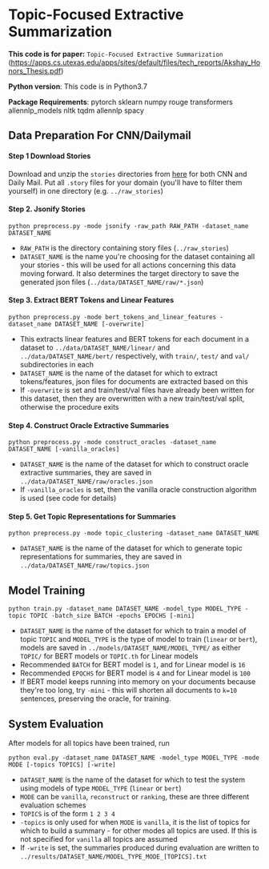 
# Topic-Focused Extractive Summarization

**This code is for paper:** `Topic-Focused Extractive Summarization` (https://apps.cs.utexas.edu/apps/sites/default/files/tech_reports/Akshay_Honors_Thesis.pdf)

**Python version**: This code is in Python3.7

**Package Requirements**: pytorch sklearn numpy rouge transformers allennlp_models nltk tqdm allennlp spacy

## Data Preparation For CNN/Dailymail

#### Step 1 Download Stories
Download and unzip the `stories` directories from [here](http://cs.nyu.edu/~kcho/DMQA/) for both CNN and Daily Mail. Put all  `.story` files for your domain (you'll have to filter them yourself) in one directory (e.g. `../raw_stories`)

####  Step 2. Jsonify Stories

```
python preprocess.py -mode jsonify -raw_path RAW_PATH -dataset_name DATASET_NAME
```

* `RAW_PATH` is the directory containing story files (`../raw_stories`)
* `DATASET_NAME` is the name you're choosing for the dataset containing all your stories - this will be used for all actions concerning this data moving forward. It also determines the target directory to save the generated json files (`../data/DATASET_NAME/raw/*.json`)


####  Step 3. Extract BERT Tokens and Linear Features
```
python preprocess.py -mode bert_tokens_and_linear_features -dataset_name DATASET_NAME [-overwrite]
```

* This extracts linear features and BERT tokens for each document in a dataset to `../data/DATASET_NAME/linear/` and `../data/DATASET_NAME/bert/` respectively, with `train/`, `test/` and `val/` subdirectories in each
* `DATASET_NAME` is the name of the dataset for which to extract tokens/features, json files for documents are extracted based on this
* If `-overwrite` is set and train/test/val files have already been written for this dataset, then they are overwritten with a new train/test/val split, otherwise the procedure exits

####  Step 4. Construct Oracle Extractive Summaries
```
python preprocess.py -mode construct_oracles -dataset_name DATASET_NAME [-vanilla_oracles]
```

* `DATASET_NAME` is the name of the dataset for which to construct oracle extractive summaries, they are saved in `../data/DATASET_NAME/raw/oracles.json`
* If `-vanilla_oracles` is set, then the vanilla oracle construction algorithm is used (see code for details)

####  Step 5. Get Topic Representations for Summaries
```
python preprocess.py -mode topic_clustering -dataset_name DATASET_NAME
```

* `DATASET_NAME` is the name of the dataset for which to generate topic representations for summaries, they are saved in `../data/DATASET_NAME/raw/topics.json`

## Model Training

```
python train.py -dataset_name DATASET_NAME -model_type MODEL_TYPE -topic TOPIC -batch_size BATCH -epochs EPOCHS [-mini]
```

* `DATASET_NAME` is the name of the dataset for which to train a model of topic `TOPIC` and `MODEL_TYPE` is the type of model to train (`linear` or `bert`), models are saved in `../models/DATASET_NAME/MODEL_TYPE/` as either `TOPIC/` for BERT models or `TOPIC.th` for Linear models
* Recommended `BATCH` for BERT model is `1`, and for Linear model is `16`
* Recommended `EPOCHS` for BERT model is `4` and for Linear model is `100`
* If BERT model keeps running into memory on your documents because they're too long, try `-mini` - this will shorten all documents to `k=10` sentences, preserving the oracle, for training. 

## System Evaluation
After models for all topics have been trained, run
```
python eval.py -dataset_name DATASET_NAME -model_type MODEL_TYPE -mode MODE [-topics TOPICS] [-write]
```
* `DATASET_NAME` is the name of the dataset for which to test the system using models of type `MODEL_TYPE` (`linear` or `bert`)
* `MODE` can be `vanilla`, `reconstruct` or `ranking`, these are three different evaluation schemes
* `TOPICS` is of the form `1 2 3 4`
* `-topics` is only used for when `MODE` is `vanilla`, it is the list of topics for which to build a summary - for other modes all topics are used. If this is not specified for `vanilla` all topics are assumed
* If `-write` is set, the summaries produced during evaluation are written to `../results/DATASET_NAME/MODEL_TYPE_MODE_[TOPICS].txt`

